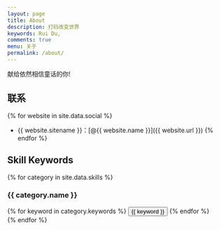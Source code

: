 ```yaml
---
layout: page
title: About
description: 打码改变世界
keywords: Rui Du,
comments: true
menu: 关于
permalink: /about/
---
```


献给依然相信童话的你!

## 联系

{% for website in site.data.social %}
* {{ website.sitename }}：[@{{ website.name }}]({{ website.url }})
{% endfor %}

## Skill Keywords

{% for category in site.data.skills %}
### {{ category.name }}
<div class="btn-inline">
{% for keyword in category.keywords %}
<button class="btn btn-outline" type="button">{{ keyword }}</button>
{% endfor %}
</div>
{% endfor %}

